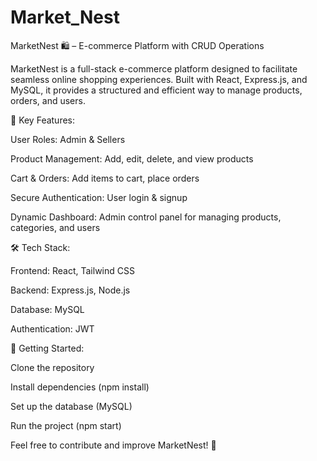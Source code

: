 # Market_Nest
MarketNest 🛍️ – E-commerce Platform with CRUD Operations

MarketNest is a full-stack e-commerce platform designed to facilitate seamless online shopping experiences. Built with React, Express.js, and MySQL, it provides a structured and efficient way to manage products, orders, and users.

🔹 Key Features:

User Roles: Admin & Sellers

Product Management: Add, edit, delete, and view products

Cart & Orders: Add items to cart, place orders

Secure Authentication: User login & signup

Dynamic Dashboard: Admin control panel for managing products, categories, and users

🛠 Tech Stack:

Frontend: React, Tailwind CSS

Backend: Express.js, Node.js

Database: MySQL

Authentication: JWT

🚀 Getting Started:

Clone the repository

Install dependencies (npm install)

Set up the database (MySQL)

Run the project (npm start)

Feel free to contribute and improve MarketNest! 🤝
